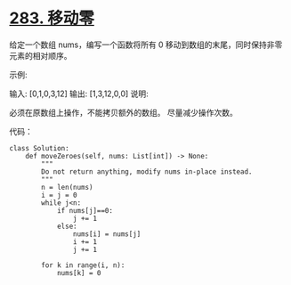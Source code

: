 # [283. 移动零](https://leetcode-cn.com/problems/two-sum/)

给定一个数组 nums，编写一个函数将所有 0 移动到数组的末尾，同时保持非零元素的相对顺序。

示例:

输入: [0,1,0,3,12]
输出: [1,3,12,0,0]
说明:

必须在原数组上操作，不能拷贝额外的数组。
尽量减少操作次数。


代码：
```python3
class Solution:
    def moveZeroes(self, nums: List[int]) -> None:
        """
        Do not return anything, modify nums in-place instead.
        """
        n = len(nums)
        i = j = 0
        while j<n:
            if nums[j]==0:
                j += 1
            else:
                nums[i] = nums[j]
                i += 1
                j += 1
        
        for k in range(i, n):
            nums[k] = 0
```